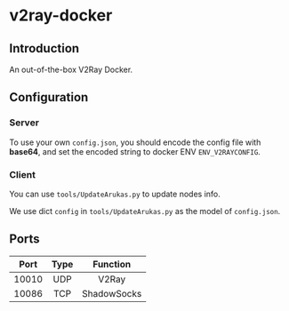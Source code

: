 # v2ray-docker

## Introduction

An out-of-the-box V2Ray Docker.

## Configuration

### Server

To use your own `config.json`, you should encode the config file with __base64__, and set the encoded string to docker ENV `ENV_V2RAYCONFIG`.

### Client

You can use `tools/UpdateArukas.py` to update nodes info.

We use dict `config` in `tools/UpdateArukas.py` as the model of `config.json`.

## Ports

| Port | Type | Function |
| :--: | :--: | :--: |
| 10010 | UDP | V2Ray |
| 10086 | TCP | ShadowSocks |
